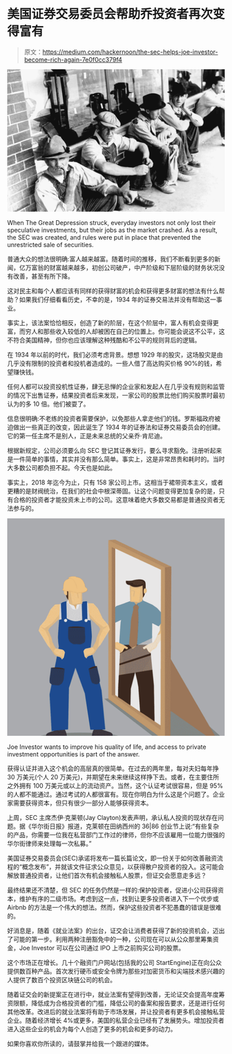 # 美国证券交易委员会帮助乔投资者再次变得富有

> 原文：<https://medium.com/hackernoon/the-sec-helps-joe-investor-become-rich-again-7e0f0cc379f4>

![](img/870483d32b2b1e163cd5221edbc8ba7e.png)

When The Great Depression struck, everyday investors not only lost their speculative investments, but their jobs as the market crashed. As a result, the SEC was created, and rules were put in place that prevented the unrestricted sale of securities.

普通大众的想法很明确:富人越来越富。随着时间的推移，我们不断看到更多的新闻，亿万富翁的财富越来越多，初创公司破产，中产阶级和下层阶级的财务状况没有改善，甚至有所下降。

这对民主和每个人都应该有同样的获得财富的机会和获得更多财富的想法有什么帮助？如果我们仔细看看历史，不幸的是，1934 年的证券交易法并没有帮助这一事业。

事实上，该法案恰恰相反，创造了新的阶层，在这个阶层中，富人有机会变得更富，而穷人和那些收入较低的人却被困在自己的位置上。你可能会说这不公平，这不符合美国精神，但你也应该理解这种残酷和不公平的规则背后的逻辑。

在 1934 年以前的时代，我们必须考虑背景。想想 1929 年的股灾，这场股灾是由几乎没有限制的投资者和投机者造成的。一些人借了高达购买价格 90%的钱，希望赚快钱。

任何人都可以投资投机性证券，肆无忌惮的企业家和发起人在几乎没有规则和监管的情况下出售证券，结果投资者后来发现，一家公司的股票比他们购买股票时最初认为的多 10 倍。他们被耍了。

信息很明确:不老练的投资者需要保护，以免那些人拿走他们的钱。罗斯福政府被迫做出一些真正的改变，因此诞生了 1934 年的证券法和证券交易委员会的创建。它的第一任主席不是别人，正是未来总统的父亲乔·肯尼迪。

根据新规定，公司必须要么向 SEC 登记其证券发行，要么寻求豁免。注册听起来是一件简单的事情，其实并没有那么简单。事实上，这是非常昂贵和耗时的。当时大多数公司都负担不起。今天也是如此。

事实上，2018 年迄今为止，只有 158 家公司上市。这相当于裙带资本主义，或者更糟的是财阀统治，在我们的社会中根深蒂固。让这个问题变得更加复杂的是，只有合格的投资者才能投资未上市的公司。这意味着绝大多数交易都是普通投资者无法参与的。

![](img/0d68a2e52262a6aba86cb135383fe830.png)

Joe Investor wants to improve his quality of life, and access to private investment opportunities is part of the answer.

获得认证并进入这个机会的高层真的很简单。在过去的两年里，每对夫妇每年挣 30 万美元(个人 20 万美元)，并期望在未来继续这样挣下去。或者，在主要住所之外拥有 100 万美元或以上的流动资产。当然，这个认证考试很容易，但是 95%的人都不能通过。通过考试的人都很富有。现在你明白为什么这是个问题了。企业家需要获得资本，但只有很少一部分人能够获得资本。

上周，SEC 主席杰伊·克莱顿(Jay Clayton)发表声明，承认私人投资的现状存在问题。据《华尔街日报》报道，克莱顿在田纳西州的 36|86 创业节上说:“有些复杂的产品，你需要一位我在私营部门工作过的律师，但你不应该雇用一位能力很强的华尔街律师来处理每一次私募。”

美国证券交易委员会(SEC)承诺将发布一篇长篇论文，即一份关于如何改善融资流程的“概念发布”，并就该文件征求公众意见，以获得散户投资者的投入。这可能会解放普通投资者，让他们首次有机会接触私人股票，但证交会愿意走多远？

最终结果还不清楚，但 SEC 的任务仍然是一样的:保护投资者，促进小公司获得资本，维护有序的二级市场。考虑到这一点，找到让更多投资者进入下一个优步或 Airbnb 的方法是一个伟大的想法。然而，保护这些投资者不犯愚蠢的错误是很难的。

好消息是，随着《就业法案》的出台，证交会让消费者获得了新的投资机会，迈出了可能的第一步。利用两种注册豁免中的一种，公司现在可以从公众那里筹集资金，Joe Investor 可以在公司通过 IPO 上市之前购买公司的股票。

这个市场正在增长。几十个融资门户网站(包括我的公司 StartEngine)正在向公众提供数百种产品。首次发行硬币或安全令牌为那些对加密货币和尖端技术感兴趣的人提供了数百个投资区块链公司的机会。

随着证交会的新提案正在进行中，就业法案有望得到改善，无论证交会提高年度筹资限额，降低成为合格投资者的门槛，降低公司的备案和报告要求，还是进行任何其他改革。改进后的就业法案将有助于市场发展，并让投资者有更多机会接触私营企业。随着经济增长 4%或更多，美国的私营企业已经有了发展势头。增加投资者进入这些企业的机会为每个人创造了更多的机会和更多的动力。

如果你喜欢你所读的，请鼓掌并给我一个跟进的媒体。